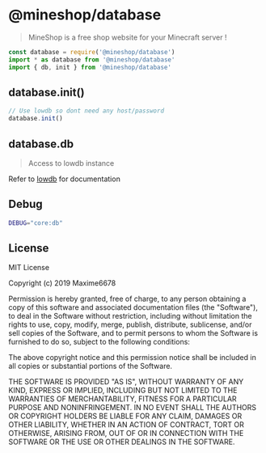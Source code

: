 # @mineshop/database

> MineShop is a free shop website for your Minecraft server !

```js
const database = require('@mineshop/database')
import * as database from '@mineshop/database'
import { db, init } from '@mineshop/database'
```

## database.init()

```js
// Use lowdb so dont need any host/password
database.init()
```

## database.db

> Access to lowdb instance

Refer to [lowdb](https://github.com/typicode/lowdb) for documentation

## Debug

```sh
DEBUG="core:db"
```

## License

MIT License

Copyright (c) 2019 Maxime6678

Permission is hereby granted, free of charge, to any person obtaining a copy
of this software and associated documentation files (the "Software"), to deal
in the Software without restriction, including without limitation the rights
to use, copy, modify, merge, publish, distribute, sublicense, and/or sell
copies of the Software, and to permit persons to whom the Software is
furnished to do so, subject to the following conditions:

The above copyright notice and this permission notice shall be included in all
copies or substantial portions of the Software.

THE SOFTWARE IS PROVIDED "AS IS", WITHOUT WARRANTY OF ANY KIND, EXPRESS OR
IMPLIED, INCLUDING BUT NOT LIMITED TO THE WARRANTIES OF MERCHANTABILITY,
FITNESS FOR A PARTICULAR PURPOSE AND NONINFRINGEMENT. IN NO EVENT SHALL THE
AUTHORS OR COPYRIGHT HOLDERS BE LIABLE FOR ANY CLAIM, DAMAGES OR OTHER
LIABILITY, WHETHER IN AN ACTION OF CONTRACT, TORT OR OTHERWISE, ARISING FROM,
OUT OF OR IN CONNECTION WITH THE SOFTWARE OR THE USE OR OTHER DEALINGS IN THE
SOFTWARE.
